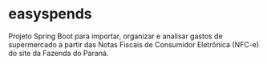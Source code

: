# easyspends
 Projeto Spring Boot para importar, organizar e analisar gastos de supermercado a partir das Notas Fiscais de Consumidor Eletrônica (NFC-e) do site da Fazenda do Paraná.
